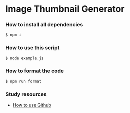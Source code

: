 # Image Thumbnail Generator

### How to install all dependencies

```bash
$ npm i
```

### How to use this script

```bash
$ node example.js
```

### How to format the code

```bash
$ npm run format
```

### Study resources

* [How to use Github](https://www.youtube.com/watch?v=0fKg7e37bQE)
